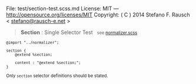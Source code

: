 File:      test/section-test.scss.md
License:   MIT — http://opensource.org/licenses/MIT
Copyright: ( C ) 2014 Stefano F. Rausch < stefano@rausch-e.net >

> **Section** : Single Selector Test  
> <small> see [normalizer.scss](../_normalizer.scss.md) </smalll>

    @import "../normalizer";

    section {
        @extend %section;

        content : "@extend %section;";
    }

Only `section` selector definitions should be stated.
